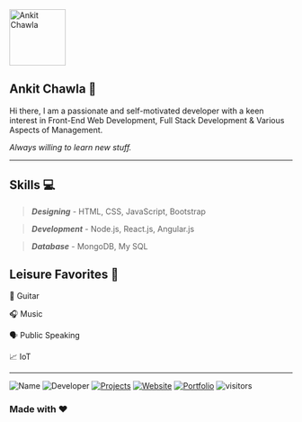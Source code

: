 <!-- Header -->
<img src="https://avatars3.githubusercontent.com/u/19408318?s=460&u=a81fb87bfd7947db424cb54bf4781c04ecf77c0e&v=4" alt="Ankit Chawla" width="100"/>

## Ankit Chawla 👋


Hi there, I am a passionate and self-motivated developer with a keen interest in Front-End Web Development, Full Stack Development & Various Aspects of Management. 

_Always willing to learn new stuff._

<!-- Mid-Section -->
-----
## Skills 💻


>***Designing*** - HTML, CSS, JavaScript, Bootstrap

>***Development*** - Node.js, React.js, Angular.js

>***Database*** - MongoDB, My SQL

## Leisure Favorites 🎲


🎸 Guitar

🎧 Music

🗣 Public Speaking

📈 IoT

<!-- Footer -->
-----
![Name](https://img.shields.io/badge/Maintainer-Ankit-blue.svg)
![Developer](https://img.shields.io/badge/Role-Developer💻-orange.svg)
[![Projects](https://img.shields.io/badge/Projects-Github(Repos)-lightgrey.svg)](https://github.com/ankitc26)
[![Website](https://img.shields.io/badge/Website-Linkmini-yellow.svg)](http://portfolio.linkmini.me)
[![Portfolio](https://img.shields.io/badge/Portfolio-Aboutme-brightgreen.svg)](http://portfolio.linkmini.me)
![visitors](https://visitor-badge.glitch.me/badge?page_id=ankitc26.visitor-badge)

### Made with ❤️

<!--
**ankitc26/ankitc26** is a ✨ _special_ ✨ repository because its `README.md` (this file) appears on your GitHub profile.

Here are some ideas to get you started:

- 🔭 I’m currently working on ...
- 🌱 I’m currently learning ...
- 👯 I’m looking to collaborate on ...
- 🤔 I’m looking for help with ...
- 💬 Ask me about ...
- 📫 How to reach me: ...
- 😄 Pronouns: ...
- ⚡ Fun fact: ...
-->
